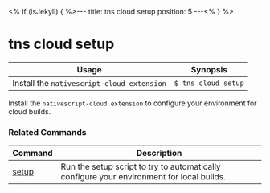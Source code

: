 <% if (isJekyll) { %>---
title: tns cloud setup
position: 5
---<% } %>
# tns cloud setup


Usage | Synopsis
------|-------
Install the `nativescript-cloud extension` | `$ tns cloud setup`

Install the `nativescript-cloud extension` to configure your environment for cloud builds.

### Related Commands

Command | Description
----------|----------
[setup](setup.html) | Run the setup script to try to automatically configure your environment for local builds.